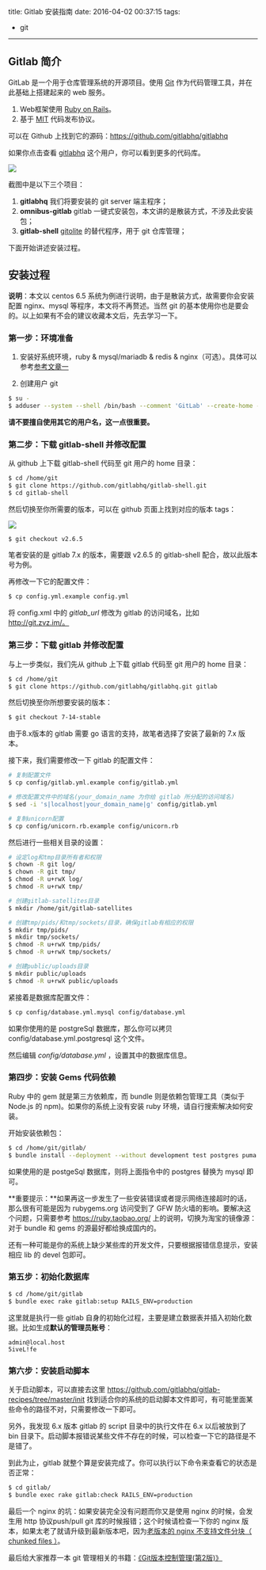 title: Gitlab 安装指南
date: 2016-04-02 00:37:15
tags:
- git
---

## Gitlab 简介

GitLab 是一个用于仓库管理系统的开源项目。使用 [Git](http://www.baike.com/sowiki/Git?prd=content_doc_search) 作为代码管理工具，并在此基础上搭建起来的 web 服务。 

1. Web框架使用 [Ruby on Rails](http://www.baike.com/sowiki/Ruby+on+Rails?prd=content_doc_search)。 
2. 基于 [MIT](http://www.baike.com/sowiki/MIT?prd=content_doc_search) 代码发布协议。

可以在 Github 上找到它的源码：https://github.com/gitlabhq/gitlabhq

如果你点击查看 [gitlabhq](https://github.com/gitlabhq) 这个用户，你可以看到更多的代码库。

<!--more-->  
![](https://img.zvz.im/imgs/2019/06/290c9239ce2f613d.jpg)

截图中是以下三个项目：

1. **gitlabhq** 我们将要安装的 git server 端主程序；
2. **omnibus-gitlab** gitlab 一键式安装包，本文讲的是散装方式，不涉及此安装包；
3. **gitlab-shell** [gitolite](https://github.com/sitaramc/gitolite) 的替代程序，用于 git 仓库管理；

下面开始讲述安装过程。



## 安装过程

**说明**：本文以 centos 6.5 系统为例进行说明，由于是散装方式，故需要你会安装配置 nginx、mysql 等程序，本文将不再赘述。当然 git 的基本使用你也是要会的。以上如果有不会的建议收藏本文后，先去学习一下。

### 第一步：环境准备

1. 安装好系统环境，ruby & mysql/mariadb & redis & nginx（可选）。具体可以参考[参考文章一](http://www.01happy.com/centos-6-5-install-gitlab/)

2. 创建用户 git

``` bash
$ su -
$ adduser --system --shell /bin/bash --comment 'GitLab' --create-home --home-dir /home/git/ git
```

   **请不要擅自使用其它的用户名，这一点很重要。**

### 第二步：下载 gitlab-shell 并修改配置

从 github 上下载 gitlab-shell 代码至 git 用户的 home 目录：

``` bash
$ cd /home/git
$ git clone https://github.com/gitlabhq/gitlab-shell.git
$ cd gitlab-shell
```

然后切换至你所需要的版本，可以在 github 页面上找到对应的版本 tags：

![](https://img.zvz.im/imgs/2019/06/0b930f31bc03b819.jpg)

``` bash
$ git checkout v2.6.5
```

笔者安装的是 gitlab 7.x 的版本，需要跟 v2.6.5 的 gitlab-shell 配合，故以此版本号为例。

再修改一下它的配置文件：

``` bash
$ cp config.yml.example config.yml
```

将 config.xml 中的 *gitlab_url* 修改为 gitlab 的访问域名，比如 http://git.zvz.im/。

### 第三步：下载 gitlab 并修改配置

与上一步类似，我们先从 github 上下载 gitlab 代码至 git 用户的 home 目录：

``` bash
$ cd /home/git
$ git clone https://github.com/gitlabhq/gitlabhq.git gitlab
```

然后切换至你所想要安装的版本：

``` bash
$ git checkout 7-14-stable
```

由于8.x版本的 gitlab 需要 go 语言的支持，故笔者选择了安装了最新的 7.x 版本。

接下来，我们需要修改一下 gitlab 的配置文件：

``` bash
# 复制配置文件
$ cp config/gitlab.yml.example config/gitlab.yml

# 修改配置文件中的域名(your_domain_name 为你给 gitlab 所分配的访问域名)
$ sed -i 's|localhost|your_domain_name|g' config/gitlab.yml

# 复制unicorn配置
$ cp config/unicorn.rb.example config/unicorn.rb
```

然后进行一些相关目录的设置：

``` bash
# 设定log和tmp目录所有者和权限
$ chown -R git log/
$ chown -R git tmp/
$ chmod -R u+rwX log/
$ chmod -R u+rwX tmp/

# 创建gitlab-satellites目录
$ mkdir /home/git/gitlab-satellites

# 创建tmp/pids/和tmp/sockets/目录，确保gitlab有相应的权限
$ mkdir tmp/pids/
$ mkdir tmp/sockets/
$ chmod -R u+rwX tmp/pids/
$ chmod -R u+rwX tmp/sockets/

# 创建public/uploads目录
$ mkdir public/uploads
$ chmod -R u+rwX public/uploads
```

紧接着是数据库配置文件：

``` bash
$ cp config/database.yml.mysql config/database.yml
```

如果你使用的是 postgreSql 数据库，那么你可以拷贝 config/database.yml.postgresql 这个文件。

然后编辑 _config/database.yml_ ，设置其中的数据库信息。

### 第四步：安装 Gems 代码依赖

Ruby 中的 gem 就是第三方依赖库，而 bundle 则是依赖包管理工具（类似于 Node.js 的 npm)。如果你的系统上没有安装 ruby 环境，请自行搜索解决如何安装。

开始安装依赖包：

``` bash
$ cd /home/git/gitlab/
$ bundle install --deployment --without development test postgres puma aws
```

如果使用的是 postgeSql 数据库，则将上面指令中的 postgres 替换为 mysql 即可。

**重要提示：**如果再这一步发生了一些安装错误或者提示网络连接超时的话，那么很有可能是因为 rubygems.org 访问受到了 GFW 防火墙的影响。要解决这个问题，只需要参考 https://ruby.taobao.org/ 上的说明，切换为淘宝的镜像源：对于 bundle 和 gems 的源最好都给换成国内的。

还有一种可能是你的系统上缺少某些库的开发文件，只要根据报错信息提示，安装相应 lib 的 devel 包即可。
### 第五步：初始化数据库

``` bash
$ cd /home/git/gitlab
$ bundle exec rake gitlab:setup RAILS_ENV=production
```

这里就是执行一些 gitlab 自身的初始化过程，主要是建立数据表并插入初始化数据。比如生成**默认的管理员账号**：

```
admin@local.host
5iveL!fe
```

### 第六步：安装启动脚本

关于启动脚本，可以直接去这里 https://github.com/gitlabhq/gitlab-recipes/tree/master/init 找到适合你的系统的启动脚本文件即可，有可能里面某些命令的路径不对，只需要修改一下即可。

另外，我发现 6.x 版本 gitlab 的 script 目录中的执行文件在 6.x 以后被放到了 bin 目录下。启动脚本报错说某些文件不存在的时候，可以检查一下它的路径是不是错了。

到此为止，gitlab 就整个算是安装完成了。你可以执行以下命令来查看它的状态是否正常：

``` bash
$ cd gitlab/
$ bundle exec rake gitlab:check RAILS_ENV=production
```


最后一个 nginx 的坑：如果安装完全没有问题而你又是使用 nginx 的时候，会发生用 http 协议push/pull git 库的时候报错；这个时候请检查一下你的 nginx 版本，如果太老了就请升级到最新版本吧，因为[老版本的 nginx 不支持文件分块（ chunked files ）](http://stackoverflow.com/questions/29898229/git-gitlab-push-rpc-failed-result-22-http-code-411)。


最后给大家推荐一本 git 管理相关的书籍：[《Git版本控制管理(第2版)》](http://www.amazon.cn/gp/product/B00U42VM7Y/ref=as_li_tf_tl?ie=UTF8&camp=536&creative=3200&creativeASIN=B00U42VM7Y&linkCode=as2&tag=imzvz-23) <img src="http://ir-cn.amazon-adsystem.com/e/ir?t=imzvz-23&l=as2&o=28&a=B00U42VM7Y" width="1" height="1" border="0" alt="" style="border:none !important; margin:0px !important;" />
